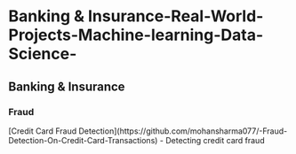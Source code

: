 # Banking & Insurance-Real-World-Projects-Machine-learning-Data-Science-

<h2>Banking & Insurance</h2>
<h3>Fraud</h3>
[Credit Card Fraud Detection](https://github.com/mohansharma077/-Fraud-Detection-On-Credit-Card-Transactions) - Detecting credit card fraud
